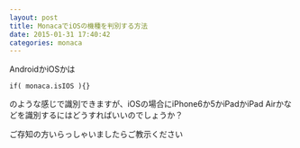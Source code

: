```yaml
---
layout: post
title: MonacaでiOSの機種を判別する方法
date: 2015-01-31 17:40:42
categories: monaca
---
```

<p>AndroidかiOSかは</p>

```
if( monaca.isIOS ){}
```

<p>のような感じで識別できますが、iOSの場合にiPhone6か5かiPadかiPad Airかなどを識別するにはどうすればいいのでしょうか？</p>

<p>ご存知の方いらっしゃいましたらご教示ください</p>

